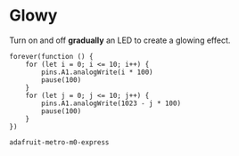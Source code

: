 # Glowy

Turn on and off **gradually** an LED to create a glowing effect.

```blocks
forever(function () {
    for (let i = 0; i <= 10; i++) {
        pins.A1.analogWrite(i * 100)
        pause(100)
    }
    for (let j = 0; j <= 10; j++) {
        pins.A1.analogWrite(1023 - j * 100)
        pause(100)
    }
})
```

```package
adafruit-metro-m0-express
```